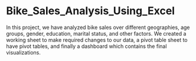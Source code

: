 # Bike_Sales_Analysis_Using_Excel

In this project, we have analyzed bike sales over different geographies, age groups, gender, education, marital status, and other factors.
We created a working sheet to make required changes to our data, a pivot table sheet to have pivot tables, and finally a dashboard which contains the final visualizations.
